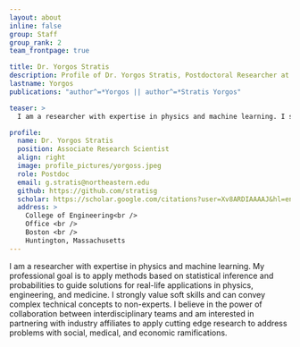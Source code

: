 ```yaml
---
layout: about
inline: false
group: Staff
group_rank: 2
team_frontpage: true

title: Dr. Yorgos Stratis
description: Profile of Dr. Yorgos Stratis, Postdoctoral Researcher at the Cognitive Systems Lab.
lastname: Yorgos
publications: "author^=*Yorgos || author^=*Stratis Yorgos"

teaser: >
  I am a researcher with expertise in physics and machine learning. I strongly value soft skills and can convey complex technical concepts to non-experts. I believe in the power of collaboration between interdisciplinary teams and am interested in partnering with industry affiliates to apply cutting edge research to address problems with social, medical, and economic ramifications.

profile:
  name: Dr. Yorgos Stratis
  position: Associate Research Scientist
  align: right
  image: profile_pictures/yorgoss.jpeg
  role: Postdoc
  email: g.stratis@northeastern.edu
  github: https://github.com/stratisg
  scholar: https://scholar.google.com/citations?user=Xv8ARDIAAAAJ&hl=en
  address: >
    College of Engineering<br />
    Office <br />
    Boston <br />
    Huntington, Massachusetts
---
```


I am a researcher with expertise in physics and machine learning. My professional goal is to apply methods based on statistical inference and probabilities to guide solutions for real-life applications in physics, engineering, and medicine. I strongly value soft skills and can convey complex technical concepts to non-experts. I believe in the power of collaboration between interdisciplinary teams and am interested in partnering with industry affiliates to apply cutting edge research to address problems with social, medical, and economic ramifications.
